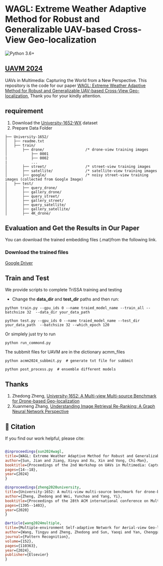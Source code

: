 # WAGL: Extreme Weather Adaptive Method for Robust and Generalizable UAV-based Cross-View Geo-localization

![Python 3.6+](https://img.shields.io/badge/README-ENGLISH-green.svg)

## [UAVM 2024](https://www.zdzheng.xyz/ACMMM2024Workshop-UAV/)

UAVs in Multimedia: Capturing the World from a New Perspective. 
This repository is the code for our paper [WAGL: Extreme Weather Adaptive Method for Robust and Generalizable UAV-based Cross-View Geo-localization](https://dl.acm.org/doi/10.1145/3689095.3689100), Thank you for your kindly attention.

## requirement
1. Download the [University-1652-WX](https://www.zdzheng.xyz/ACMMM2024Workshop-UAV) dataset
2. Prepare Data Folder 
```
├── University-1652/
│   ├── readme.txt
│   ├── train/
│       ├── drone/                   /* drone-view training images 
│           ├── 0001
|           ├── 0002
|           ...
│       ├── street/                  /* street-view training images 
│       ├── satellite/               /* satellite-view training images       
│       ├── google/                  /* noisy street-view training images (collected from Google Image)
│   ├── test/
│       ├── query_drone/  
│       ├── gallery_drone/  
│       ├── query_street/  
│       ├── gallery_street/ 
│       ├── query_satellite/  
│       ├── gallery_satellite/ 
│       ├── 4K_drone/
```

## Evaluation and Get the Results in Our Paper
You can download the trained embedding files (.mat)from the following link.

### Download the trained files
[Google Driver](https://drive.google.com/drive/folders/1Kp5Aa64B9FL-cZwJO_b3zSKjIVT7e8L2?usp=sharing)



## Train and Test
We provide scripts to complete TriSSA training and testing
* Change the **data_dir** and **test_dir** paths and then run:
```shell
python train.py --gpu_ids 0 --name traied_model_name --train_all --batchsize 32  --data_dir your_data_path
```

```shell
python test.py --gpu_ids 0 --name traied_model_name --test_dir your_data_path  --batchsize 32 --which_epoch 120
```

Or simplely just try to run
```shell
python run_commond.py
```

The subbmit files for UAVM are in the dictionary acmm_files
```shell
python acmm2024_subbmit.py  # generate txt file for subbmit
```

```shell
python post_process.py  # ensemble different models 
```

## Thanks
1. Zhedong Zheng, [University-1652: A Multi-view Multi-source Benchmark for Drone-based Geo-localization](https://dl.acm.org/doi/10.1145/3394171.3413896)
2. Xuanmeng Zhang, [Understanding Image Retrieval Re-Ranking: A Graph Neural Network Perspective](https://arxiv.org/abs/2012.07620)


## 🔗 Citation

If you find our work helpful, please cite:

```bibtex

@inproceedings{sun2024wagl,
title={WAGL: Extreme Weather Adaptive Method for Robust and Generalizable UAV-based Cross-View Geo-localization},
author={Sun, Jian and Jiang, Xinyu and Xu, Xin and Vong, Chi-Man},
booktitle={Proceedings of the 2nd Workshop on UAVs in Multimedia: Capturing the World from a New Perspective},
pages={14--18},
year={2024}
}

@inproceedings{zheng2020university,
title={University-1652: A multi-view multi-source benchmark for drone-based geo-localization},
author={Zheng, Zhedong and Wei, Yunchao and Yang, Yi},
booktitle={Proceedings of the 28th ACM international conference on Multimedia},
pages={1395--1403},
year={2020}
}

@article{wang2024multiple,
title={Multiple-environment Self-adaptive Network for Aerial-view Geo-localization},
author={Wang, Tingyu and Zheng, Zhedong and Sun, Yaoqi and Yan, Chenggang and Yang, Yi and Chua, Tat-Seng},
journal={Pattern Recognition},
volume={152},
pages={110363},
year={2024},
publisher={Elsevier}
}
```

<!-- ### Citation
```bibtex
@article{zhang2020understanding,
  title={Understanding Image Retrieval Re-Ranking: A Graph Neural Network Perspective},
  author={Xuanmeng Zhang, Minyue Jiang, Zhedong Zheng, Xiao Tan, Errui Ding, Yi Yang},
  journal={arXiv preprint arXiv:2012.07620},
  year={2020}
}
``` -->
